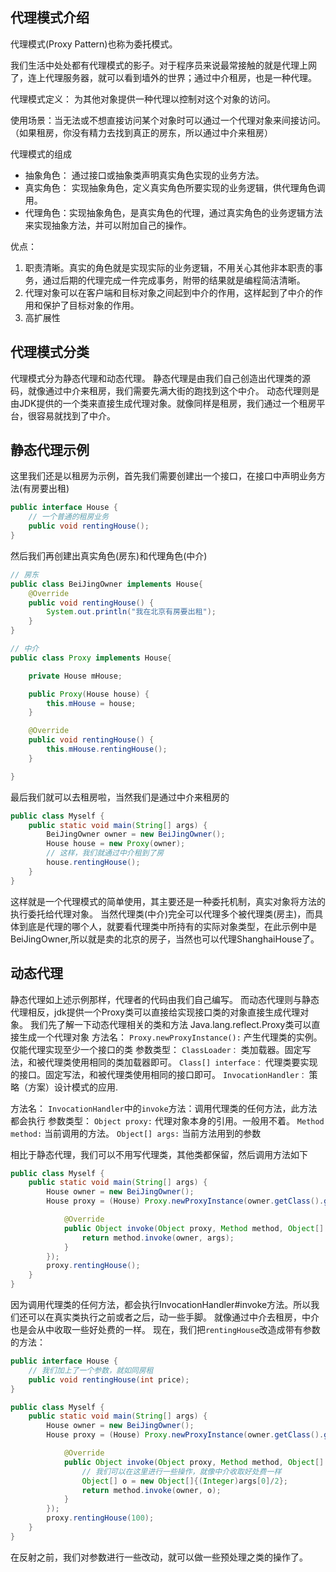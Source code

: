 ## 代理模式介绍
代理模式(Proxy Pattern)也称为委托模式。

我们生活中处处都有代理模式的影子。对于程序员来说最常接触的就是代理上网了，连上代理服务器，就可以看到墙外的世界；通过中介租房，也是一种代理。

代理模式定义： 为其他对象提供一种代理以控制对这个对象的访问。

使用场景：当无法或不想直接访问某个对象时可以通过一个代理对象来间接访问。（如果租房，你没有精力去找到真正的房东，所以通过中介来租房）

代理模式的组成
* 抽象角色： 通过接口或抽象类声明真实角色实现的业务方法。
* 真实角色： 实现抽象角色，定义真实角色所要实现的业务逻辑，供代理角色调用。
* 代理角色：实现抽象角色，是真实角色的代理，通过真实角色的业务逻辑方法来实现抽象方法，并可以附加自己的操作。

优点：

1. 职责清晰。真实的角色就是实现实际的业务逻辑，不用关心其他非本职责的事务，通过后期的代理完成一件完成事务，附带的结果就是编程简洁清晰。
2. 代理对象可以在客户端和目标对象之间起到中介的作用，这样起到了中介的作用和保护了目标对象的作用。
3. 高扩展性

## 代理模式分类
代理模式分为静态代理和动态代理。
静态代理是由我们自己创造出代理类的源码，就像通过中介来租房，我们需要先满大街的跑找到这个中介。
动态代理则是由JDK提供的一个类来直接生成代理对象。就像同样是租房，我们通过一个租房平台，很容易就找到了中介。


## 静态代理示例
这里我们还是以租房为示例，首先我们需要创建出一个接口，在接口中声明业务方法(有房要出租)
```java
public interface House {
	// 一个普通的租房业务
	public void rentingHouse();
}
```
然后我们再创建出真实角色(房东)和代理角色(中介)
```java
// 房东
public class BeiJingOwner implements House{
	@Override
	public void rentingHouse() {
		System.out.println("我在北京有房要出租");
	}
}

// 中介
public class Proxy implements House{

	private House mHouse;

	public Proxy(House house) {
		this.mHouse = house;
	}

	@Override
	public void rentingHouse() {
		this.mHouse.rentingHouse();
	}

}
```
最后我们就可以去租房啦，当然我们是通过中介来租房的
```java
public class Myself {
	public static void main(String[] args) {
		BeiJingOwner owner = new BeiJingOwner();
		House house = new Proxy(owner);
        // 这样，我们就通过中介租到了房
		house.rentingHouse();
	}
}
```
这样就是一个代理模式的简单使用，其主要还是一种委托机制，真实对象将方法的执行委托给代理对象。
当然代理类(中介)完全可以代理多个被代理类(房主)，而具体到底是代理的哪个人，就要看代理类中所持有的实际对象类型，在此示例中是BeiJingOwner,所以就是卖的北京的房子，当然也可以代理ShanghaiHouse了。

## 动态代理
静态代理如上述示例那样，代理者的代码由我们自己编写。
而动态代理则与静态代理相反，jdk提供一个Proxy类可以直接给实现接口类的对象直接生成代理对象。
我们先了解一下动态代理相关的类和方法
Java.lang.reflect.Proxy类可以直接生成一个代理对象
方法名：
`Proxy.newProxyInstance():` 产生代理类的实例。仅能代理实现至少一个接口的类
参数类型：
`ClassLoader：` 类加载器。固定写法，和被代理类使用相同的类加载器即可。
`Class[] interface：` 代理类要实现的接口。固定写法，和被代理类使用相同的接口即可。
`InvocationHandler：` 策略（方案）设计模式的应用.

方法名：
`InvocationHandler`中的`invoke`方法：调用代理类的任何方法，此方法都会执行
参数类型：
`Object proxy:` 代理对象本身的引用。一般用不着。
`Method method:` 当前调用的方法。
`Object[] args:` 当前方法用到的参数

相比于静态代理，我们可以不用写代理类，其他类都保留，然后调用方法如下
```java
public class Myself {
	public static void main(String[] args) {
		House owner = new BeiJingOwner();
		House proxy = (House) Proxy.newProxyInstance(owner.getClass().getClassLoader(), owner.getClass().getInterfaces(), new InvocationHandler() {

			@Override
			public Object invoke(Object proxy, Method method, Object[] args) throws Throwable {
				return method.invoke(owner, args);
			}
		});
		proxy.rentingHouse();
	}
}
```
因为调用代理类的任何方法，都会执行InvocationHandler#invoke方法。所以我们还可以在真实类执行之前或者之后，动一些手脚。
就像通过中介去租房，中介也是会从中收取一些好处费的一样。
现在，我们把`rentingHouse`改造成带有参数的方法：
```java
public interface House {
	// 我们加上了一个参数，就如同房租
	public void rentingHouse(int price);
}
```
```java
public class Myself {
	public static void main(String[] args) {
		House owner = new BeiJingOwner();
		House proxy = (House) Proxy.newProxyInstance(owner.getClass().getClassLoader(), owner.getClass().getInterfaces(), new InvocationHandler() {

			@Override
			public Object invoke(Object proxy, Method method, Object[] args) throws Throwable {
                // 我们可以在这里进行一些操作，就像中介收取好处费一样
                Object[] o = new Object[]{(Integer)args[0]/2};
				return method.invoke(owner, o);
			}
		});
		proxy.rentingHouse(100);
	}
}
```
在反射之前，我们对参数进行一些改动，就可以做一些预处理之类的操作了。
